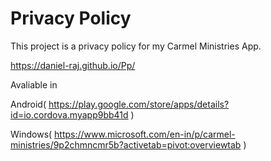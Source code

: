 # Privacy Policy
This project is a privacy policy for my Carmel Ministries App.

https://daniel-raj.github.io/Pp/


Avaliable in

Android( https://play.google.com/store/apps/details?id=io.cordova.myapp9bb41d )

Windows( https://www.microsoft.com/en-in/p/carmel-ministries/9p2chmncmr5b?activetab=pivot:overviewtab )
